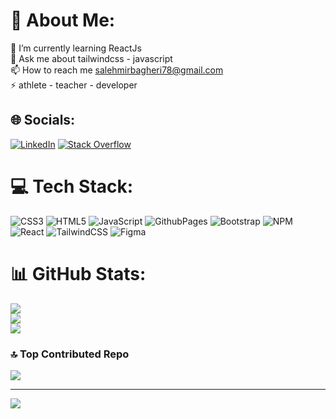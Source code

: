 # 💫 About Me:
🌱 I’m currently learning ReactJs<br>💬 Ask me about tailwindcss - javascript<br>📫 How to reach me salehmirbagheri78@gmail.com<br>⚡ athlete - teacher - developer


## 🌐 Socials:
[![LinkedIn](https://img.shields.io/badge/LinkedIn-%230077B5.svg?logo=linkedin&logoColor=white)](https://linkedin.com/in/seyedsalehmirbagheri) [![Stack Overflow](https://img.shields.io/badge/-Stackoverflow-FE7A16?logo=stack-overflow&logoColor=white)](https://stackoverflow.com/users/23638344) 

# 💻 Tech Stack:
![CSS3](https://img.shields.io/badge/css3-%231572B6.svg?style=for-the-badge&logo=css3&logoColor=white) ![HTML5](https://img.shields.io/badge/html5-%23E34F26.svg?style=for-the-badge&logo=html5&logoColor=white) ![JavaScript](https://img.shields.io/badge/javascript-%23323330.svg?style=for-the-badge&logo=javascript&logoColor=%23F7DF1E) ![GithubPages](https://img.shields.io/badge/github%20pages-121013?style=for-the-badge&logo=github&logoColor=white) ![Bootstrap](https://img.shields.io/badge/bootstrap-%238511FA.svg?style=for-the-badge&logo=bootstrap&logoColor=white) ![NPM](https://img.shields.io/badge/NPM-%23CB3837.svg?style=for-the-badge&logo=npm&logoColor=white) ![React](https://img.shields.io/badge/react-%2320232a.svg?style=for-the-badge&logo=react&logoColor=%2361DAFB) ![TailwindCSS](https://img.shields.io/badge/tailwindcss-%2338B2AC.svg?style=for-the-badge&logo=tailwind-css&logoColor=white) ![Figma](https://img.shields.io/badge/figma-%23F24E1E.svg?style=for-the-badge&logo=figma&logoColor=white)
# 📊 GitHub Stats:
![](https://github-readme-stats.vercel.app/api?username=salehMb1999&theme=react&hide_border=true&include_all_commits=false&count_private=false)<br/>
![](https://github-readme-streak-stats.herokuapp.com/?user=salehMb1999&theme=react&hide_border=true)<br/>
![](https://github-readme-stats.vercel.app/api/top-langs/?username=salehMb1999&theme=react&hide_border=true&include_all_commits=false&count_private=false&layout=compact)


### 🔝 Top Contributed Repo
![](https://github-contributor-stats.vercel.app/api?username=salehMb1999&limit=5&theme=dark&combine_all_yearly_contributions=true)

---
[![](https://visitcount.itsvg.in/api?id=salehMb1999&icon=0&color=0)](https://visitcount.itsvg.in)

<!-- Proudly created with GPRM ( https://gprm.itsvg.in ) -->
